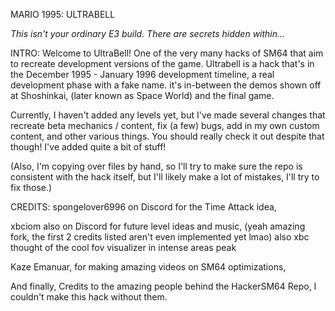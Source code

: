 MARIO 1995: ULTRABELL

*This isn't your ordinary E3 build. There are secrets hidden within...*

INTRO:
Welcome to UltraBell! One of the very many hacks of SM64 that aim to recreate development versions of the game.
Ultrabell is a hack that's in the December 1995 - January 1996 development timeline, a real development phase with a fake name.
it's in-between the demos shown off at Shoshinkai, (later known as Space World) and the final game.

Currently, I haven't added any levels yet, but I've made several changes that recreate beta mechanics / content, fix (a few) bugs, add in my own custom content, and other various things.
You should really check it out despite that though! I've added quite a bit of stuff!

(Also, I'm copying over files by hand, so I'll try to make sure the repo is consistent with the hack itself, but I'll likely make a lot of mistakes, I'll try to fix those.)

CREDITS:
spongelover6996 on Discord for the Time Attack idea,

xbciom also on Discord for future level ideas and music, (yeah amazing fork, the first 2 credits listed aren't even implemented yet lmao)
also xbc thought of the cool fov visualizer in intense areas peak

Kaze Emanuar, for making amazing videos on SM64 optimizations,

And finally, Credits to the amazing people behind the HackerSM64 Repo, I couldn't make this hack without them.
